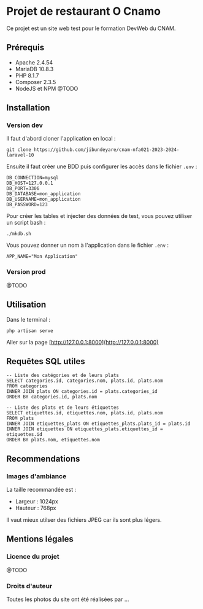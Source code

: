 # Projet de restaurant O Cnamo

Ce projet est un site web test pour le formation DevWeb du CNAM.

## Prérequis

- Apache 2.4.54
- MariaDB 10.8.3
- PHP 8.1.7
- Composer 2.3.5
- NodeJS et NPM @TODO

## Installation

### Version dev

Il faut d'abord cloner l'application en local :

```
git clone https://github.com/jibundeyare/cnam-nfa021-2023-2024-laravel-10
```

Ensuite il faut créer une BDD puis configurer les accès dans le fichier `.env` :

```
DB_CONNECTION=mysql
DB_HOST=127.0.0.1
DB_PORT=3306
DB_DATABASE=mon_application
DB_USERNAME=mon_application
DB_PASSWORD=123
```

Pour créer les tables et injecter des données de test, vous pouvez utiliser un script bash :

```
./mkdb.sh
```

Vous pouvez donner un nom à l'application dans le fichier `.env` :

```
APP_NAME="Mon Application"
```

### Version prod

@TODO

## Utilisation

Dans le terminal :

```
php artisan serve
```

Aller sur la page [http://127.0.0.1:8000](http://127.0.0.1:8000)

## Requêtes SQL utiles

```
-- Liste des catégories et de leurs plats
SELECT categories.id, categories.nom, plats.id, plats.nom
FROM categories
INNER JOIN plats ON categories.id = plats.categories_id
ORDER BY categories.id, plats.nom
```

```
-- Liste des plats et de leurs étiquettes
SELECT etiquettes.id, etiquettes.nom, plats.id, plats.nom
FROM plats
INNER JOIN etiquettes_plats ON etiquettes_plats.plats_id = plats.id
INNER JOIN etiquettes ON etiquettes_plats.etiquettes_id = etiquettes.id
ORDER BY plats.nom, etiquettes.nom
```

## Recommendations

### Images d'ambiance

La taille recommandée est :

- Largeur : 1024px
- Hauteur : 768px

Il vaut mieux utilser des fichiers JPEG car ils sont plus légers.

## Mentions légales

### Licence du projet

@TODO

### Droits d'auteur

Toutes les photos du site ont été réalisées par ...
